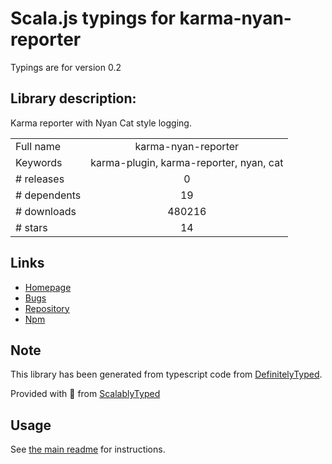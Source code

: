 
# Scala.js typings for karma-nyan-reporter

Typings are for version 0.2

## Library description:
Karma reporter with Nyan Cat style logging.

|                    |                 |
| ------------------ | :-------------: |
| Full name          | karma-nyan-reporter |
| Keywords           | karma-plugin, karma-reporter, nyan, cat |
| # releases         | 0 |
| # dependents       | 19 |
| # downloads        | 480216 |
| # stars            | 14 |

## Links
- [Homepage](https://github.com/dgarlitt/karma-nyan-reporter#readme)
- [Bugs](https://github.com/dgarlitt/karma-nyan-reporter/issues)
- [Repository](https://github.com/dgarlitt/karma-nyan-reporter)
- [Npm](https://www.npmjs.com/package/karma-nyan-reporter)
    


## Note
This library has been generated from typescript code from [DefinitelyTyped](https://definitelytyped.org).

Provided with :purple_heart: from [ScalablyTyped](https://github.com/oyvindberg/ScalablyTyped)

## Usage
See [the main readme](../../readme.md) for instructions.


